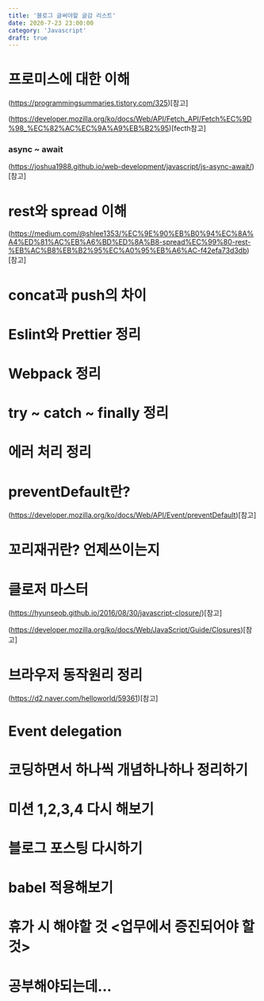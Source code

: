 ```yaml
---
title: '블로그 글써야할 글감 리스트'
date: 2020-7-23 23:00:00
category: 'Javascript'
draft: true
---
```


# 프로미스에 대한 이해

(https://programmingsummaries.tistory.com/325)[참고]

(https://developer.mozilla.org/ko/docs/Web/API/Fetch_API/Fetch%EC%9D%98_%EC%82%AC%EC%9A%A9%EB%B2%95)[fecth참고]

### async ~ await

(https://joshua1988.github.io/web-development/javascript/js-async-await/)[참고]

# rest와 spread 이해

(https://medium.com/@shlee1353/%EC%9E%90%EB%B0%94%EC%8A%A4%ED%81%AC%EB%A6%BD%ED%8A%B8-spread%EC%99%80-rest-%EB%AC%B8%EB%B2%95%EC%A0%95%EB%A6%AC-f42efa73d3db)[참고]

# concat과 push의 차이

# Eslint와 Prettier 정리

# Webpack 정리

# try ~ catch ~ finally 정리

# 에러 처리 정리

# preventDefault란?

(https://developer.mozilla.org/ko/docs/Web/API/Event/preventDefault)[참고]

# 꼬리재귀란? 언제쓰이는지

# 클로저 마스터

(https://hyunseob.github.io/2016/08/30/javascript-closure/)[참고]

(https://developer.mozilla.org/ko/docs/Web/JavaScript/Guide/Closures)[참고]

# 브라우저 동작원리 정리

(https://d2.naver.com/helloworld/59361)[참고]

# Event delegation

# 코딩하면서 하나씩 개념하나하나 정리하기

# 미션 1,2,3,4 다시 해보기

# 블로그 포스팅 다시하기

# babel 적용해보기

# 휴가 시 해야할 것 <업무에서 증진되어야 할 것>

# 공부해야되는데...
